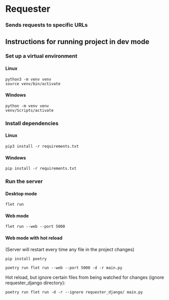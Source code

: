 # Requester
### Sends requests to specific URLs

## Instructions for running project in dev mode

### Set up a virtual environment
#### Linux
```commandline
python3 -m venv venv
source venv/bin/activate
```
#### Windows
```commandline
python -m venv venv
venv/Scripts/activate
```

### Install dependencies
#### Linux
```commandline
pip3 install -r requirements.txt
```
#### Windows
```commandline
pip install -r requirements.txt
```

### Run the server
#### Desktop mode
```commandline
flet run
```
#### Web mode
```commandline
flet run --web --port 5000
```
#### Web mode with hot reload
(Server will restart every time any file in the project changes)
```commandline
pip install poetry
```
```commandline
poetry run flet run --web --port 5000 -d -r main.py
```
Hot reload, but ignore certain files from being watched for changes (ignore requester_django directory):
```commandline
poetry run flet run -d -r --ignore requester_django/ main.py
```